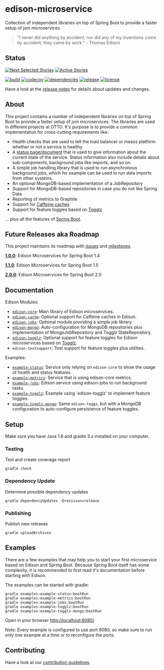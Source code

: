 # edison-microservice

Collection of independent libraries on top of Spring Boot to provide a faster setup of jvm microservices.

> "I never did anything by accident, nor did any of my inventions come by accident; they came by work." - Thomas Edison


## Status

[![Next Selected Stories](https://badge.waffle.io/otto-de/edison-microservice.svg?label=Ready&title=Selected)](http://waffle.io/otto-de/edison-microservice)
[![Active Stories](https://badge.waffle.io/otto-de/edison-microservice.svg?label=In%20Progress&title=Doing)](http://waffle.io/otto-de/edison-microservice)

[![build](https://travis-ci.org/otto-de/edison-microservice.svg)](https://travis-ci.org/otto-de/edison-microservice) 
[![codecov](https://codecov.io/gh/otto-de/edison-microservice/branch/master/graph/badge.svg)](https://codecov.io/gh/otto-de/edison-microservice)
[![dependencies](https://www.versioneye.com/user/projects/58b16b4a7b9e15004a98c400/badge.svg?style=flat)](https://www.versioneye.com/user/projects/58b16b4a7b9e15004a98c400)
[![release](https://maven-badges.herokuapp.com/maven-central/de.otto.edison/edison-core/badge.svg)](https://maven-badges.herokuapp.com/maven-central/de.otto.edison/edison-core)
[![license](https://img.shields.io/github/license/otto-de/edison-microservice.svg)](./LICENSE)

Have a look at the [release notes](CHANGELOG.md) for details about updates and changes.


## About

This project contains a number of independent libraries on top of Spring Boot to provide a faster setup of jvm microservices.
The libraries are used in different projects at OTTO.
It's purpose is to provide a common implementation for cross-cutting requirements like:

* Health checks that are used to tell the load balancer or mesos platform whether or not a service is healthy.
* A [status page/document](https://github.com/otto-de/edison-microservice/tree/master/edison-core) that is used to give information about the current state of the service. Status information also include details about sub-components, background jobs like imports, and so on.
* A simple job handling library that is used to run asynchronous background jobs, which for example can be used to run data imports from other systems.
* An optional MongoDB-based implementation of a JobRepository
* Support for MongoDB-based repositories in case you do not like Spring Data
* Reporting of metrics to Graphite
* Support for [Caffeine caches](https://github.com/otto-de/edison-microservice/tree/master/edison-cache)
* Support for feature toggles based on [Togglz](https://www.togglz.org/)

... plus all the features of [Spring Boot](http://projects.spring.io/spring-boot/).


## Future Releases aka Roadmap

This project maintains its roadmap with [issues](https://github.com/otto-de/edison-microservice/issues) and [milestones](https://github.com/otto-de/edison-microservice/milestones).

**[1.0.0](https://github.com/otto-de/edison-microservice/milestone/1)**: Edison Microservices for Spring Boot 1.4

**[1.1.0](https://github.com/otto-de/edison-microservice/milestone/2)**: Edison Microservices for Spring Boot 1.5

**[2.0.0](https://github.com/otto-de/edison-microservice/milestone/3)**: Edison Microservices for Spring Boot 2.0


## Documentation

Edison Modules:
* [`edison-core`](edison-core/README.md): Main library of Edison microservices.
* [`edison-cache`](edison-cache/README.md): Optional support for Caffeine caches in Edison.
* [`edison-jobs`](edison-jobs/README.md): Optional module providing a simple job library.
* [`edison-mongo`](edison-mongo/README.md): Auto-configuration for MongoDB repositories plus implementation of MongoJobRepository and
 Togglz StateRepository.
* [`edison-togglz`](edison-togglz/README.md): Optional support for feature toggles for Edison microservices based on [Togglz](https://www.togglz.org/).
* `edison-testsupport`: Test support for feature toggles plus utilities.

Examples:
* [`example-status`](examples/example-status): Service only relying on `edison-core` to show the usage of health and status features. 
* [`example-metrics`](examples/example-metrics): Service that is using edison-core metrics.
* [`example-jobs`](examples/example-jobs): Edison service using edison-jobs to run background tasks. 
* [`example-togglz`](examples/example-togglz): Example using `edison-togglz´ to implement feature toggles.
* [`example-togglz-mongo`](examples/example-togglz-mongo): Same `edison-toggz`, but with a MongoDB configuration to auto-configure persistence of 
feature toggles.


## Setup

Make sure you have Java 1.8 and gradle 3.x installed on your computer.

### Testing

Test and create coverage report

    gradle check

### Dependency Update

Determine possible dependency updates

    gradle dependencyUpdates -Drevision=release

### Publishing

Publish new releases

    gradle uploadArchives


## Examples

There are a few examples that may help you to start your first microservice based
on Edison and Spring Boot. Because Spring Boot itself has some complexity, it is
recommended to first read it's documentation before starting with Edison.

The examples can be started with gradle:

    gradle examples:example-status:bootRun
    gradle examples:example-metrics:bootRun
    gradle examples:example-jobs:bootRun
    gradle examples:example-togglz:bootRun
    gradle examples:example-togglz-mongo:bootRun

Open in your browser [http://localhost:8080/](http://localhost:8080/)

*Note:* Every example is configured to use port 8080, so make sure to run only one example at a time or to reconfigure
the ports.


## Contributing

Have a look at our [contribution guidelines](CONTRIBUTING.md).
